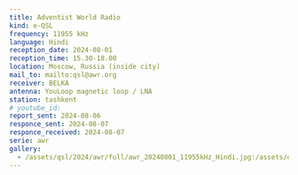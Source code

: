 ```yaml
---
title: Adventist World Radio
kind: e-QSL
frequency: 11955 kHz
language: Hindi
reception_date: 2024-08-01
reception_time: 15.30-18.00
location: Moscow, Russia (inside city)
mail_to: mailto:qsl@awr.org
receiver: BELKA
antenna: YouLoop magnetic loop / LNA
station: tashkent
# youtube_id: 
report_sent: 2024-08-06
responce_sent: 2024-08-07
responce_received: 2024-08-07
serie: awr
gallery:
  - /assets/qsl/2024/awr/full/awr_20240801_11955kHz_Hindi.jpg:/assets/qsl/2024/awr/small/awr_20240801_11955kHz_Hindi.jpg
---
```

